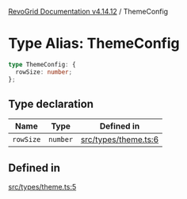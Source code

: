 [RevoGrid Documentation v4.14.12](README.md) / ThemeConfig

# Type Alias: ThemeConfig

```ts
type ThemeConfig: {
  rowSize: number;
};
```

## Type declaration

| Name | Type | Defined in |
| ------ | ------ | ------ |
| `rowSize` | `number` | [src/types/theme.ts:6](https://github.com/revolist/revogrid/blob/ee1081dbd910f211c490863a4b642535e5dce01e/src/types/theme.ts#L6) |

## Defined in

[src/types/theme.ts:5](https://github.com/revolist/revogrid/blob/ee1081dbd910f211c490863a4b642535e5dce01e/src/types/theme.ts#L5)
